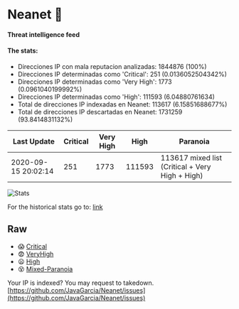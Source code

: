 # Neanet :hocho:
#### Threat intelligence feed
#### The stats:

- Direcciones IP con mala reputacion analizadas: 1844876 (100%)
- Direcciones IP determinadas como 'Critical':  251 (0.0136052504342%)
- Direcciones IP determinadas como 'Very High':  1773 (0.0961040199992%)
- Direcciones IP determinadas como 'High':  111593 (6.04880761634)
- Total de direcciones IP indexadas en Neanet:  113617 (6.15851688677%)
- Total de direcciones IP descartadas en Neanet:  1731259 (93.8414831132%)

| Last Update | Critical | Very High | High | Paranoia |
| --- | --- | --- | --- | --- |
| 2020-09-15 20:02:14 | 251 | 1773 | 111593 | 113617 mixed list (Critical + Very High + High)|

![Stats](https://docs.google.com/spreadsheets/d/e/2PACX-1vSnaNMIXVabIpDJjufMlzH7poXnshF3mgd8Is1g9ytUEzVsP5my4Trn8f-xkoLLQ38xpL3HtmUexLo6/pubchart?oid=501124687&format=image)

For the historical stats go to: [link](/stats.csv)
## Raw
- :scream: [Critical](https://raw.githubusercontent.com/JavaGarcia/Neanet/master/blacklists/neanet_critical.txt)
- :fearful: [VeryHigh](https://raw.githubusercontent.com/JavaGarcia/Neanet/master/blacklists/neanet_veryHigh.txtt)
- :frowning: [High](https://raw.githubusercontent.com/JavaGarcia/Neanet/master/blacklists/neanet_high.txt)
- :dizzy_face: [Mixed-Paranoia](https://raw.githubusercontent.com/JavaGarcia/Neanet/master/blacklists/neanet_all.txt)


Your IP is indexed? You may request to takedown. [https://github.com/JavaGarcia/Neanet/issues](https://github.com/JavaGarcia/Neanet/issues)













































































































































































































































































































































































































































































































































































































































































































































































































































